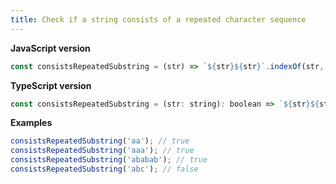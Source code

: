 ```yaml
---
title: Check if a string consists of a repeated character sequence
---
```


**JavaScript version**

```js
const consistsRepeatedSubstring = (str) => `${str}${str}`.indexOf(str, 1) !== str.length;
```

**TypeScript version**

```js
const consistsRepeatedSubstring = (str: string): boolean => `${str}${str}`.indexOf(str, 1) !== str.length;
```

**Examples**

```js
consistsRepeatedSubstring('aa'); // true
consistsRepeatedSubstring('aaa'); // true
consistsRepeatedSubstring('ababab'); // true
consistsRepeatedSubstring('abc'); // false
```

